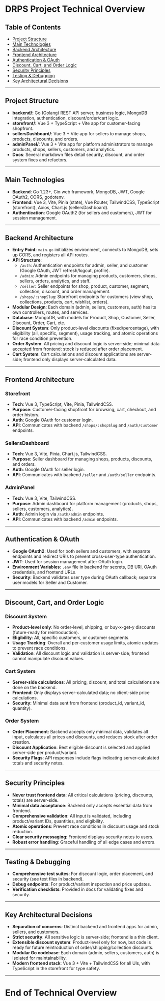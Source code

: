 # DRPS Project Technical Overview

## Table of Contents
- [Project Structure](#project-structure)
- [Main Technologies](#main-technologies)
- [Backend Architecture](#backend-architecture)
- [Frontend Architecture](#frontend-architecture)
- [Authentication & OAuth](#authentication--oauth)
- [Discount, Cart, and Order Logic](#discount-cart-and-order-logic)
- [Security Principles](#security-principles)
- [Testing & Debugging](#testing--debugging)
- [Key Architectural Decisions](#key-architectural-decisions)

---

## Project Structure

- **backend/**: Go (Golang) REST API server, business logic, MongoDB integration, authentication, discount/order/cart logic.
- **storefront/**: Vue 3 + TypeScript + Vite app for customer-facing shopfront.
- **sellersDashboard/**: Vue 3 + Vite app for sellers to manage shops, products, discounts, and orders.
- **adminPanel/**: Vue 3 + Vite app for platform administrators to manage products, shops, sellers, customers, and analytics.
- **Docs**: Several markdown files detail security, discount, and order system fixes and refactors.

---

## Main Technologies

- **Backend**: Go 1.23+, Gin web framework, MongoDB, JWT, Google OAuth2, CORS, godotenv.
- **Frontend**: Vue 3, Vite, Pinia (state), Vue Router, TailwindCSS, TypeScript (storefront), Axios, Chart.js (sellersDashboard).
- **Authentication**: Google OAuth2 (for sellers and customers), JWT for session management.

---

## Backend Architecture

- **Entry Point**: `main.go` initializes environment, connects to MongoDB, sets up CORS, and registers all API routes.
- **API Structure**:
  - `/auth`: Authentication endpoints for admin, seller, and customer (Google OAuth, JWT refresh/logout, profile).
  - `/admin`: Admin endpoints for managing products, customers, shops, sellers, orders, analytics, and staff.
  - `/seller`: Seller endpoints for shop, product, customer, segment, collection, discount, and order management.
  - `/shops/:shopSlug`: Storefront endpoints for customers (view shop, collections, products, cart, wishlist, orders).
- **Modular Design**: Each domain (admin, sellers, customers, auth) has its own controllers, routes, and services.
- **Database**: MongoDB, with models for Product, Shop, Customer, Seller, Discount, Order, Cart, etc.
- **Discount System**: Only product-level discounts (fixed/percentage), with eligibility (all, specific, segment), usage tracking, and atomic operations for race condition prevention.
- **Order System**: All pricing and discount logic is server-side; minimal data accepted from frontend; stock is reduced after order placement.
- **Cart System**: Cart calculations and discount applications are server-side; frontend only displays server-calculated data.

---

## Frontend Architecture

### Storefront
- **Tech**: Vue 3, TypeScript, Vite, Pinia, TailwindCSS.
- **Purpose**: Customer-facing shopfront for browsing, cart, checkout, and order history.
- **Auth**: Google OAuth for customer login.
- **API**: Communicates with backend `/shops/:shopSlug` and `/auth/customer` endpoints.

### SellersDashboard
- **Tech**: Vue 3, Vite, Pinia, Chart.js, TailwindCSS.
- **Purpose**: Seller dashboard for managing shops, products, discounts, and orders.
- **Auth**: Google OAuth for seller login.
- **API**: Communicates with backend `/seller` and `/auth/seller` endpoints.

### AdminPanel
- **Tech**: Vue 3, Vite, TailwindCSS.
- **Purpose**: Admin dashboard for platform management (products, shops, sellers, customers, analytics).
- **Auth**: Admin login via `/auth/admin` endpoints.
- **API**: Communicates with backend `/admin` endpoints.

---

## Authentication & OAuth

- **Google OAuth2**: Used for both sellers and customers, with separate endpoints and redirect URIs to prevent cross-user-type authentication.
- **JWT**: Used for session management after OAuth login.
- **Environment Variables**: `.env` file in backend for secrets, DB URI, OAuth credentials, and frontend URLs.
- **Security**: Backend validates user type during OAuth callback; separate user models for Seller and Customer.

---

## Discount, Cart, and Order Logic

### Discount System
- **Product-level only**: No order-level, shipping, or buy-x-get-y discounts (future-ready for reintroduction).
- **Eligibility**: All, specific customers, or customer segments.
- **Usage Tracking**: Overall and per-customer usage limits, atomic updates to prevent race conditions.
- **Validation**: All discount logic and validation is server-side; frontend cannot manipulate discount values.

### Cart System
- **Server-side calculations**: All pricing, discount, and total calculations are done on the backend.
- **Frontend**: Only displays server-calculated data; no client-side price calculations.
- **Security**: Minimal data sent from frontend (product_id, variant_id, quantity).

### Order System
- **Order Placement**: Backend accepts only minimal data, validates all input, calculates all prices and discounts, and reduces stock after order creation.
- **Discount Application**: Best eligible discount is selected and applied server-side per product/variant.
- **Security Flags**: API responses include flags indicating server-calculated totals and security notes.

---

## Security Principles

- **Never trust frontend data**: All critical calculations (pricing, discounts, totals) are server-side.
- **Minimal data acceptance**: Backend only accepts essential data from frontend.
- **Comprehensive validation**: All input is validated, including product/variant IDs, quantities, and eligibility.
- **Atomic operations**: Prevent race conditions in discount usage and stock reduction.
- **Clear security messaging**: Frontend displays security notes to users.
- **Robust error handling**: Graceful handling of all edge cases and errors.

---

## Testing & Debugging

- **Comprehensive test suites**: For discount logic, order placement, and security (see test files in backend).
- **Debug endpoints**: For product/variant inspection and price updates.
- **Verification checklists**: Provided in docs for validating fixes and security.

---

## Key Architectural Decisions

- **Separation of concerns**: Distinct backend and frontend apps for admin, sellers, and customers.
- **Strict security**: All sensitive logic is server-side; frontend is a thin client.
- **Extensible discount system**: Product-level only for now, but code is ready for future reintroduction of order/shipping/collection discounts.
- **Modular Go codebase**: Each domain (admin, sellers, customers, auth) is isolated for maintainability.
- **Modern frontend stack**: Vue 3 + Vite + TailwindCSS for all UIs, with TypeScript in the storefront for type safety.

---

# End of Technical Overview 